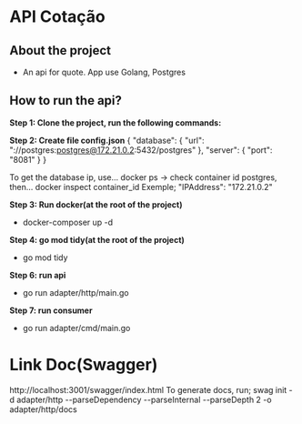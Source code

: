 # API Cotação

## About the project

- An api for quote.
App use Golang, Postgres

## How to run the api?

**Step 1: Clone the project, run the following commands:**

**Step 2: Create file config.json**
{
  "database": {
    "url": "://postgres:postgres@172.21.0.2:5432/postgres"
  },
  "server": {
    "port": "8081"
  }
}

To get the database ip, use...
docker ps -> check container id postgres, then...
docker inspect container_id
Exemple; "IPAddress": "172.21.0.2"

**Step 3: Run docker(at the root of the project)**
- docker-composer up -d

**Step 4: go mod tidy(at the root of the project)**
- go mod tidy

**Step 6: run api**
- go run adapter/http/main.go

**Step 7: run consumer**
- go run adapter/cmd/main.go

# Link Doc(Swagger)
http://localhost:3001/swagger/index.html
To generate docs, run; swag init -d adapter/http --parseDependency --parseInternal --parseDepth 2 -o adapter/http/docs
